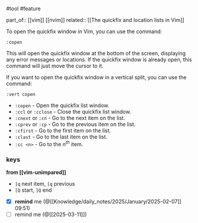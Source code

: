  #tool #feature 

 part_of:: [[vim]] [[nvim]]
 related:: [[The quickfix and location lists in Vim]]
 
  To open the quickfix window in Vim, you can use the command:

    :copen

  This will open the quickfix window at the bottom of the screen, displaying
  any error messages or locations. If the quickfix window is already open,
  this command will just move the cursor to it.

  If you want to open the quickfix window in a vertical split, you can use the
  command:

    :vert copen

- `:copen` - Open the quickfix list window.
- `:ccl` or `:cclose` - Close the quickfix list window.
- `:cnext` or `:cn` - Go to the next item on the list.
- `:cprev` or `:cp` - Go to the previous item on the list.
- `:cfirst` - Go to the first item on the list.
- `:clast` - Go to the last item on the list.
- `:cc <n>` - Go to the *n<sup>th</sup>* item.

### keys

**from [[vim-unimpared]]**
- `]q` next item, `[q` previous
- `[Q` start, `]Q` end

- [x] **remind** me (@[[Knowledge/daily_notes/2025/January/2025-02-07]] 09:51)
- [ ] remind me (@[[2025-03-11]])

